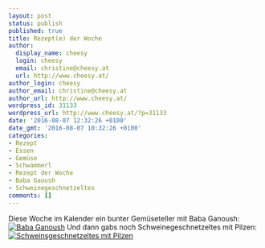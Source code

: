 ```yaml
---
layout: post
status: publish
published: true
title: Rezept(e) der Woche
author:
  display_name: cheesy
  login: cheesy
  email: christine@cheesy.at
  url: http://www.cheesy.at/
author_login: cheesy
author_email: christine@cheesy.at
author_url: http://www.cheesy.at/
wordpress_id: 31133
wordpress_url: http://www.cheesy.at/?p=31133
date: '2016-08-07 12:32:26 +0100'
date_gmt: '2016-08-07 10:32:26 +0100'
categories:
- Rezept
- Essen
- Gemüse
- Schwammerl
- Rezept der Woche
- Baba Gaoush
- Schweinegeschnetzeltes
comments: []
---
```

Diese Woche im Kalender ein bunter Gemüseteller mit Baba Ganoush:
[![Baba Ganoush](http://www.cheesy.at/wp-content/uploads/Baba-Ganoush.jpg)](http://www.cheesy.at/rezepte/hauptspeisen/gemuese/gemischtes-gemuese-und-baba-ganoush/)
Und dann gabs noch Schweinegeschnetzeltes mit Pilzen:
[![Schweinsgeschnetzeltes mit Pilzen](http://www.cheesy.at/wp-content/uploads/Schweinsgeschnetzeltes-mit-Pilzen.jpg)](http://www.cheesy.at/rezepte/hauptspeisen/fleisch/schweinegeschnetzeltes-mit-pilzen/)
